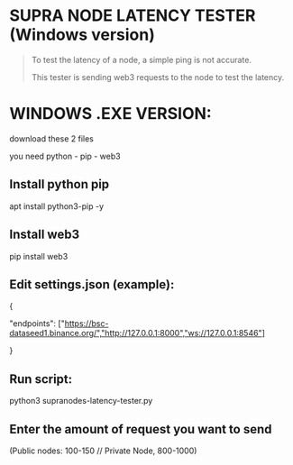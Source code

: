 # SUPRA NODE LATENCY TESTER (Windows version)

>To test the latency of a node, a simple ping is not accurate.
>
>This tester is sending web3 requests to the node to test the latency. 


# WINDOWS .EXE VERSION:
download these 2 files



you need python - pip - web3

## Install python pip
apt install python3-pip -y

## Install web3
pip install web3

## Edit settings.json (example):
{

"endpoints": ["https://bsc-dataseed1.binance.org/","http://127.0.0.1:8000","ws://127.0.0.1:8546"]

}

## Run script:
python3 supranodes-latency-tester.py

## Enter the amount of request you want to send
(Public nodes: 100-150 // Private Node, 800-1000)
